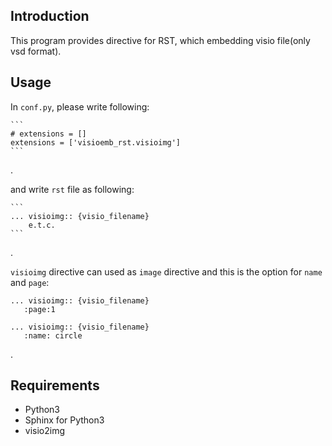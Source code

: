 ## Introduction

This program provides directive for RST, which embedding visio file(only vsd format).

## Usage

In `conf.py`, please write following:

	```
	# extensions = []
	extensions = ['visioemb_rst.visioimg']
	```
.

and write `rst` file as following:

	```
	... visioimg:: {visio_filename}
		e.t.c.
	```
.

 `visioimg` directive can used as `image` directive and this is the option for `name` and `page`:
 
 ```
 ... visioimg:: {visio_filename}
	:page:1

... visioimg:: {visio_filename}
	:name: circle
 ```
.

## Requirements

* Python3
* Sphinx for Python3
* visio2img

